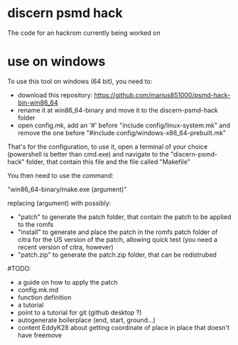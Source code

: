 # discern psmd hack
The code for an hackrom currently being worked on

# use on windows
To use this tool on windows (64 bit), you need to:
- download this repository: https://github.com/marius851000/psmd-hack-bin-win86_64
- rename it at win86_64-binary and move it to the discern-psmd-hack folder
- open config.mk, add an '#' before "include config/linux-system.mk" and remove the one before "#include config/windows-x86_64-prebuilt.mk"

That's for the configuration, to use it, open a terminal of your choice (powershell is better than cmd.exe) and navigate to the "discern-psmd-hack" folder, that contain this file and the file called "Makefile"

You then need to use the command:

"win86_64-binary/make.exe (argument)"

replacing (argument) with possibly:

- "patch" to generate the patch folder, that contain the patch to be applied to the romfs
- "install" to generate and place the patch in the romfs patch folder of citra for the US version of the patch, allowing quick test (you need a recent version of citra, however)
- "patch.zip" to generate the patch.zip folder, that can be redistrubed

#TODO:
- a guide on how to apply the patch
- config.mk.md
- function definition
- a tutorial
- point to a tutorial for git (github desktop ?)
- autogenerate boilerplace (end, start, ground...)
- content EddyK28 about getting coordinate of place in place that doesn't have freemove
